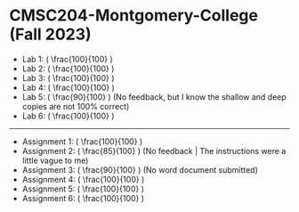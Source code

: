 # CMSC204-Montgomery-College (Fall 2023)

- Lab 1: \( \frac{100}{100} \)  
- Lab 2: \( \frac{100}{100} \)  
- Lab 3: \( \frac{100}{100} \)  
- Lab 4: \( \frac{100}{100} \)  
- Lab 5: \( \frac{90}{100} \) (No feedback, but I know the shallow and deep copies are not 100% correct)  
- Lab 6: \( \frac{100}{100} \)  

---

- Assignment 1: \( \frac{100}{100} \)  
- Assignment 2: \( \frac{85}{100} \) (No feedback | The instructions were a little vague to me)  
- Assignment 3: \( \frac{90}{100} \) (No word document submitted)  
- Assignment 4: \( \frac{100}{100} \)  
- Assignment 5: \( \frac{100}{100} \)  
- Assignment 6: \( \frac{100}{100} \)  

